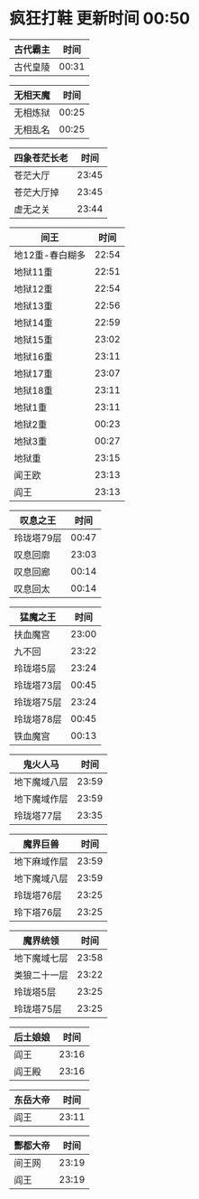 # 疯狂打鞋 更新时间 00:50

| 古代霸主   | 时间    |
|--------|-------|
| 古代皇陵 | 00:31 |

| 无相天魔   | 时间    |
|--------|-------|
| 无相炼狱 | 00:25 |
| 无相乱名 | 00:25 |

| 四象苍茫长老   | 时间    |
|--------|-------|
| 苍茫大厅 | 23:45 |
| 苍茫大厅掉 | 23:45 |
| 虚无之关 | 23:44 |

| 间王   | 时间    |
|--------|-------|
| 地12重-春白糊多 | 22:54 |
| 地狱11重 | 22:51 |
| 地狱12重 | 22:54 |
| 地狱13重 | 22:56 |
| 地狱14重 | 22:59 |
| 地狱15重 | 23:02 |
| 地狱16重 | 23:11 |
| 地狱17重 | 23:07 |
| 地狱18重 | 23:11 |
| 地狱1重 | 23:11 |
| 地狱2重 | 00:23 |
| 地狱3重 | 00:27 |
| 地狱重 | 23:15 |
| 闻王欧 | 23:13 |
| 阎王 | 23:13 |

| 叹息之王   | 时间    |
|--------|-------|
| 玲珑塔79层 | 00:47 |
| 叹息回廓 | 23:03 |
| 叹息回廊 | 00:14 |
| 叹息回太 | 00:14 |

| 猛魔之王   | 时间    |
|--------|-------|
| 扶血魔宫 | 23:00 |
| 九不回 | 23:22 |
| 玲珑塔5层 | 23:24 |
| 玲珑塔73层 | 00:45 |
| 玲珑塔75层 | 23:24 |
| 玲珑塔78层 | 00:45 |
| 铁血魔宫 | 00:13 |

| 鬼火人马   | 时间    |
|--------|-------|
| 地下魔域八层 | 23:59 |
| 地下魔域作层 | 23:59 |
| 玲珑塔77层 | 23:35 |

| 魔界巨兽   | 时间    |
|--------|-------|
| 地下麻域作层 | 23:59 |
| 地下魔域八层 | 23:59 |
| 玲珑塔76层 | 23:25 |
| 玲下塔76层 | 23:25 |

| 魔界统领   | 时间    |
|--------|-------|
| 地下魔域七层 | 23:58 |
| 类狼二十一层 | 23:22 |
| 玲珑塔5层 | 23:25 |
| 玲珑塔75层 | 23:25 |

| 后土娘娘   | 时间    |
|--------|-------|
| 阎王 | 23:16 |
| 阎王殿 | 23:16 |

| 东岳大帝   | 时间    |
|--------|-------|
| 阎王 | 23:11 |

| 酆都大帝   | 时间    |
|--------|-------|
| 间王网 | 23:19 |
| 阎王 | 23:19 |